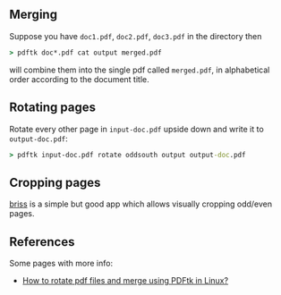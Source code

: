 ## Merging
Suppose you have `doc1.pdf`, `doc2.pdf`, `doc3.pdf` in the directory then
```cmd
> pdftk doc*.pdf cat output merged.pdf
```
will combine them into the single pdf called `merged.pdf`, in alphabetical order according to the document title.

## Rotating pages
Rotate every other page in `input-doc.pdf` upside down and write it to `output-doc.pdf`:
```cmd
> pdftk input-doc.pdf rotate oddsouth output output-doc.pdf
```

## Cropping pages
[briss](https://sourceforge.net/projects/briss/) is a simple but good app which allows visually cropping odd/even pages.

## References
Some pages with more info:
* [How to rotate pdf files and merge using PDFtk in Linux?](https://techforcurious.website/how-to-rotate-pdf-files-and-merge-in-linux-using-pdftk/)